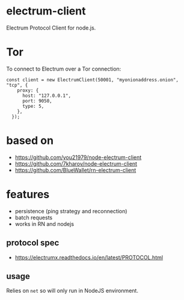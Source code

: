 # electrum-client

Electrum Protocol Client for node.js.

# Tor

To connect to Electrum over a Tor connection:

```
const client = new ElectrumClient(50001, "myonionaddress.onion", "tcp", {
    proxy: {
      host: "127.0.0.1",
      port: 9050,
      type: 5,
    },
  });
```

# based on

* https://github.com/you21979/node-electrum-client
* https://github.com/7kharov/node-electrum-client
* https://github.com/BlueWallet/rn-electrum-client

# features

* persistence (ping strategy and reconnection)
* batch requests
* works in RN and nodejs

## protocol spec

* https://electrumx.readthedocs.io/en/latest/PROTOCOL.html

## usage

Relies on `net` so will only run in NodeJS environment.
